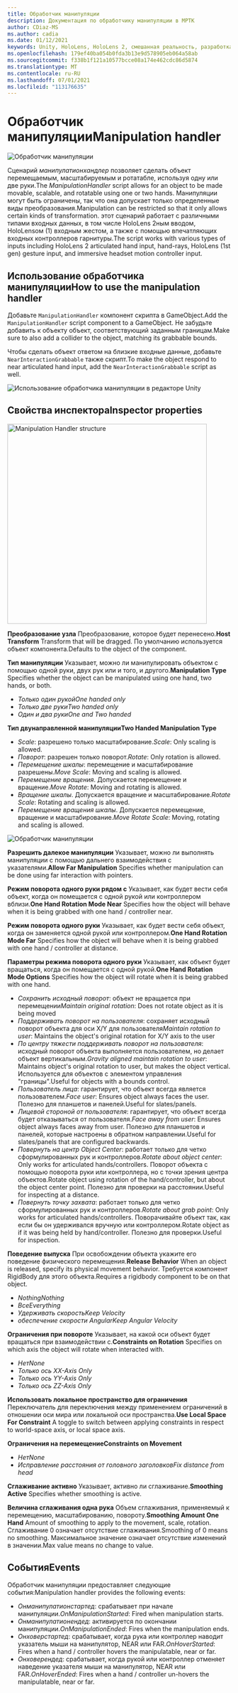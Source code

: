 ```yaml
---
title: Обработчик манипуляции
description: Документация по обработчику манипуляции в МРТК
author: CDiaz-MS
ms.author: cadia
ms.date: 01/12/2021
keywords: Unity, HoloLens, HoloLens 2, смешанная реальность, разработка, мртк, манипуляция
ms.openlocfilehash: 179ef40ba054b0fda3b13e9d578905eb064a58ab
ms.sourcegitcommit: f338b1f121a10577bcce08a174e462cdc86d5874
ms.translationtype: MT
ms.contentlocale: ru-RU
ms.lasthandoff: 07/01/2021
ms.locfileid: "113176635"
---
```

# <a name="manipulation-handler"></a><span data-ttu-id="c01ac-104">Обработчик манипуляции</span><span class="sxs-lookup"><span data-stu-id="c01ac-104">Manipulation handler</span></span>

![Обработчик манипуляции](../images/manipulation-handler/MRTK_Manipulation_Main.png)

<span data-ttu-id="c01ac-106">Сценарий *манипулатионхандлер* позволяет сделать объект перемещаемым, масштабируемым и ротатабле, используя одну или две руки.</span><span class="sxs-lookup"><span data-stu-id="c01ac-106">The *ManipulationHandler* script allows for an object to be made movable, scalable, and rotatable using one or two hands.</span></span> <span data-ttu-id="c01ac-107">Манипуляции могут быть ограничены, так что она допускает только определенные виды преобразования.</span><span class="sxs-lookup"><span data-stu-id="c01ac-107">Manipulation can be restricted so that it only allows certain kinds of transformation.</span></span> <span data-ttu-id="c01ac-108">этот сценарий работает с различными типами входных данных, в том числе HoloLens 2ным вводом, HoloLensом (1) входным жестом, а также с помощью впечатляющих входных контроллеров гарнитуры.</span><span class="sxs-lookup"><span data-stu-id="c01ac-108">The script works with various types of inputs including HoloLens 2 articulated hand input, hand-rays, HoloLens (1st gen) gesture input, and immersive headset motion controller input.</span></span>

## <a name="how-to-use-the-manipulation-handler"></a><span data-ttu-id="c01ac-109">Использование обработчика манипуляции</span><span class="sxs-lookup"><span data-stu-id="c01ac-109">How to use the manipulation handler</span></span>

<span data-ttu-id="c01ac-110">Добавьте `ManipulationHandler` компонент скрипта в GameObject.</span><span class="sxs-lookup"><span data-stu-id="c01ac-110">Add the `ManipulationHandler` script component to a GameObject.</span></span> <span data-ttu-id="c01ac-111">Не забудьте добавить к объекту объект, соответствующий заданным границам.</span><span class="sxs-lookup"><span data-stu-id="c01ac-111">Make sure to also add a collider to the object, matching its grabbable bounds.</span></span>

<span data-ttu-id="c01ac-112">Чтобы сделать объект ответом на близкие входные данные, добавьте `NearInteractionGrabbable` также скрипт.</span><span class="sxs-lookup"><span data-stu-id="c01ac-112">To make the object respond to near articulated hand input, add the `NearInteractionGrabbable` script as well.</span></span>

![Использование обработчика манипуляции в редакторе Unity](../images/manipulation-handler/MRTK_ManipulationHandler_Howto.png)

## <a name="inspector-properties"></a><span data-ttu-id="c01ac-114">Свойства инспектора</span><span class="sxs-lookup"><span data-stu-id="c01ac-114">Inspector properties</span></span>

<img src="../images/manipulation-handler/MRTK_ManipulationHandler_Structure.png" width="450" alt="Manipulation Handler structure">

<span data-ttu-id="c01ac-115">**Преобразование узла** Преобразование, которое будет перенесено.</span><span class="sxs-lookup"><span data-stu-id="c01ac-115">**Host Transform** Transform that will be dragged.</span></span> <span data-ttu-id="c01ac-116">По умолчанию используется объект компонента.</span><span class="sxs-lookup"><span data-stu-id="c01ac-116">Defaults to the object of the component.</span></span>

<span data-ttu-id="c01ac-117">**Тип манипуляции** Указывает, можно ли манипулировать объектом с помощью одной руки, двух рук или и того, и другого.</span><span class="sxs-lookup"><span data-stu-id="c01ac-117">**Manipulation Type** Specifies whether the object can be manipulated using one hand, two hands, or both.</span></span>

* <span data-ttu-id="c01ac-118">*Только один рукой*</span><span class="sxs-lookup"><span data-stu-id="c01ac-118">*One handed only*</span></span>
* <span data-ttu-id="c01ac-119">*Только две руки*</span><span class="sxs-lookup"><span data-stu-id="c01ac-119">*Two handed only*</span></span>
* <span data-ttu-id="c01ac-120">*Один и два руки*</span><span class="sxs-lookup"><span data-stu-id="c01ac-120">*One and Two handed*</span></span>

<span data-ttu-id="c01ac-121">**Тип двунаправленной манипуляции**</span><span class="sxs-lookup"><span data-stu-id="c01ac-121">**Two Handed Manipulation Type**</span></span>

* <span data-ttu-id="c01ac-122">*Scale*: разрешено только масштабирование.</span><span class="sxs-lookup"><span data-stu-id="c01ac-122">*Scale*: Only scaling is allowed.</span></span>
* <span data-ttu-id="c01ac-123">*Поворот*: разрешен только поворот.</span><span class="sxs-lookup"><span data-stu-id="c01ac-123">*Rotate*: Only rotation is allowed.</span></span>
* <span data-ttu-id="c01ac-124">*Перемещение шкалы*: перемещение и масштабирование разрешены.</span><span class="sxs-lookup"><span data-stu-id="c01ac-124">*Move Scale*: Moving and scaling is allowed.</span></span>
* <span data-ttu-id="c01ac-125">*Перемещение вращения*. Допускается перемещение и вращение.</span><span class="sxs-lookup"><span data-stu-id="c01ac-125">*Move Rotate*: Moving and rotating is allowed.</span></span>
* <span data-ttu-id="c01ac-126">*Вращение шкалы*. Допускается вращение и масштабирование.</span><span class="sxs-lookup"><span data-stu-id="c01ac-126">*Rotate Scale*: Rotating and scaling is allowed.</span></span>
* <span data-ttu-id="c01ac-127">*Перемещение вращения шкалы*. Допускается перемещение, вращение и масштабирование.</span><span class="sxs-lookup"><span data-stu-id="c01ac-127">*Move Rotate Scale*: Moving, rotating and scaling is allowed.</span></span>

![Обработчик манипуляции](../images/manipulation-handler/MRTK_ManipulationHandler_TwoHanded.jpg)

<span data-ttu-id="c01ac-129">**Разрешить далекое манипуляции** Указывает, можно ли выполнять манипуляции с помощью дальнего взаимодействия с указателями.</span><span class="sxs-lookup"><span data-stu-id="c01ac-129">**Allow Far Manipulation** Specifies whether manipulation can be done using far interaction with pointers.</span></span>

<span data-ttu-id="c01ac-130">**Режим поворота одного руки рядом с** Указывает, как будет вести себя объект, когда он помещается с одной рукой или контроллером вблизи.</span><span class="sxs-lookup"><span data-stu-id="c01ac-130">**One Hand Rotation Mode Near** Specifies how the object will behave when it is being grabbed with one hand / controller near.</span></span>

<span data-ttu-id="c01ac-131">**Режим поворота одного руки** Указывает, как будет вести себя объект, когда он заменяется одной рукой или контроллером.</span><span class="sxs-lookup"><span data-stu-id="c01ac-131">**One Hand Rotation Mode Far** Specifies how the object will behave when it is being grabbed with one hand / controller at distance.</span></span>

<span data-ttu-id="c01ac-132">**Параметры режима поворота одного руки** Указывает, как объект будет вращаться, когда он помещается с одной рукой.</span><span class="sxs-lookup"><span data-stu-id="c01ac-132">**One Hand Rotation Mode Options** Specifies how the object will rotate when it is being grabbed with one hand.</span></span>

* <span data-ttu-id="c01ac-133">*Сохранить исходный поворот*: объект не вращается при перемещении</span><span class="sxs-lookup"><span data-stu-id="c01ac-133">*Maintain original rotation*: Does not rotate object as it is being moved</span></span>
* <span data-ttu-id="c01ac-134">*Поддерживать поворот на пользователя*: сохраняет исходный поворот объекта для оси X/Y для пользователя</span><span class="sxs-lookup"><span data-stu-id="c01ac-134">*Maintain rotation to user*: Maintains the object's original rotation for X/Y axis to the user</span></span>
* <span data-ttu-id="c01ac-135">*По центру тяжести поддерживать поворот на пользователя*: исходный поворот объекта выполняется пользователем, но делает объект вертикальным.</span><span class="sxs-lookup"><span data-stu-id="c01ac-135">*Gravity aligned maintain rotation to user*: Maintains object's original rotation to user, but makes the object vertical.</span></span> <span data-ttu-id="c01ac-136">Используется для объектов с элементом управления "границы".</span><span class="sxs-lookup"><span data-stu-id="c01ac-136">Useful for objects with a bounds control.</span></span>
* <span data-ttu-id="c01ac-137">*Пользователь лица*: гарантирует, что объект всегда является пользователем.</span><span class="sxs-lookup"><span data-stu-id="c01ac-137">*Face user*: Ensures object always faces the user.</span></span> <span data-ttu-id="c01ac-138">Полезно для планшетов и панелей.</span><span class="sxs-lookup"><span data-stu-id="c01ac-138">Useful for slates/panels.</span></span>
* <span data-ttu-id="c01ac-139">*Лицевой стороной от пользователя*: гарантирует, что объект всегда будет отказываться от пользователя.</span><span class="sxs-lookup"><span data-stu-id="c01ac-139">*Face away from user*: Ensures object always faces away from user.</span></span> <span data-ttu-id="c01ac-140">Полезно для планшетов и панелей, которые настроены в обратном направлении.</span><span class="sxs-lookup"><span data-stu-id="c01ac-140">Useful for slates/panels that are configured backwards.</span></span>
* <span data-ttu-id="c01ac-141">*Повернуть на центр Object Center*: работает только для четко сформулированных рук и контроллеров.</span><span class="sxs-lookup"><span data-stu-id="c01ac-141">*Rotate about object center*:  Only works for articulated hands/controllers.</span></span> <span data-ttu-id="c01ac-142">Поворот объекта с помощью поворота руки или контроллера, но с точки зрения центра объектов.</span><span class="sxs-lookup"><span data-stu-id="c01ac-142">Rotate object using rotation of the hand/controller, but about the object center point.</span></span> <span data-ttu-id="c01ac-143">Полезно для проверки на расстоянии.</span><span class="sxs-lookup"><span data-stu-id="c01ac-143">Useful for inspecting at a distance.</span></span>
* <span data-ttu-id="c01ac-144">*Повернуть точку захвата*: работает только для четко сформулированных рук и контроллеров.</span><span class="sxs-lookup"><span data-stu-id="c01ac-144">*Rotate about grab point*:  Only works for articulated hands/controllers.</span></span> <span data-ttu-id="c01ac-145">Поворачивайте объект так, как если бы он удерживался вручную или контроллером.</span><span class="sxs-lookup"><span data-stu-id="c01ac-145">Rotate object as if it was being held by hand/controller.</span></span> <span data-ttu-id="c01ac-146">Полезно для проверки.</span><span class="sxs-lookup"><span data-stu-id="c01ac-146">Useful for inspection.</span></span>

<span data-ttu-id="c01ac-147">**Поведение выпуска** При освобождении объекта укажите его поведение физического перемещения.</span><span class="sxs-lookup"><span data-stu-id="c01ac-147">**Release Behavior** When an object is released, specify its physical movement behavior.</span></span> <span data-ttu-id="c01ac-148">Требуется компонент RigidBody для этого объекта.</span><span class="sxs-lookup"><span data-stu-id="c01ac-148">Requires a rigidbody component to be on that object.</span></span>

* <span data-ttu-id="c01ac-149">*Nothing*</span><span class="sxs-lookup"><span data-stu-id="c01ac-149">*Nothing*</span></span>
* <span data-ttu-id="c01ac-150">*Все*</span><span class="sxs-lookup"><span data-stu-id="c01ac-150">*Everything*</span></span>
* <span data-ttu-id="c01ac-151">*Удерживать скорость*</span><span class="sxs-lookup"><span data-stu-id="c01ac-151">*Keep Velocity*</span></span>
* <span data-ttu-id="c01ac-152">*обеспечение скорости Angular*</span><span class="sxs-lookup"><span data-stu-id="c01ac-152">*Keep Angular Velocity*</span></span>

<span data-ttu-id="c01ac-153">**Ограничения при повороте** Указывает, на какой оси объект будет вращаться при взаимодействии с.</span><span class="sxs-lookup"><span data-stu-id="c01ac-153">**Constraints on Rotation** Specifies on which axis the object will rotate when interacted with.</span></span>

* <span data-ttu-id="c01ac-154">*Нет*</span><span class="sxs-lookup"><span data-stu-id="c01ac-154">*None*</span></span>
* <span data-ttu-id="c01ac-155">*Только ось X*</span><span class="sxs-lookup"><span data-stu-id="c01ac-155">*X-Axis Only*</span></span>
* <span data-ttu-id="c01ac-156">*Только ось Y*</span><span class="sxs-lookup"><span data-stu-id="c01ac-156">*Y-Axis Only*</span></span>
* <span data-ttu-id="c01ac-157">*Только ось Z*</span><span class="sxs-lookup"><span data-stu-id="c01ac-157">*Z-Axis Only*</span></span>

<span data-ttu-id="c01ac-158">**Использовать локальное пространство для ограничения** Переключатель для переключения между применением ограничений в отношении оси мира или локальной оси пространства.</span><span class="sxs-lookup"><span data-stu-id="c01ac-158">**Use Local Space For Constraint** A toggle to switch between applying constraints in respect to world-space axis, or local space axis.</span></span>

<span data-ttu-id="c01ac-159">**Ограничения на перемещение**</span><span class="sxs-lookup"><span data-stu-id="c01ac-159">**Constraints on Movement**</span></span>

* <span data-ttu-id="c01ac-160">*Нет*</span><span class="sxs-lookup"><span data-stu-id="c01ac-160">*None*</span></span>
* <span data-ttu-id="c01ac-161">*Исправление расстояния от головного заголовков*</span><span class="sxs-lookup"><span data-stu-id="c01ac-161">*Fix distance from head*</span></span>

<span data-ttu-id="c01ac-162">**Сглаживание активно** Указывает, активно ли сглаживание.</span><span class="sxs-lookup"><span data-stu-id="c01ac-162">**Smoothing Active** Specifies whether smoothing is active.</span></span>

<span data-ttu-id="c01ac-163">**Величина сглаживания одна рука** Объем сглаживания, применяемый к перемещению, масштабированию, повороту.</span><span class="sxs-lookup"><span data-stu-id="c01ac-163">**Smoothing Amount One Hand** Amount of smoothing to apply to the movement, scale, rotation.</span></span> <span data-ttu-id="c01ac-164">Сглаживание 0 означает отсутствие сглаживания.</span><span class="sxs-lookup"><span data-stu-id="c01ac-164">Smoothing of 0 means no smoothing.</span></span> <span data-ttu-id="c01ac-165">Максимальное значение означает отсутствие изменений в значении.</span><span class="sxs-lookup"><span data-stu-id="c01ac-165">Max value means no change to value.</span></span>

## <a name="events"></a><span data-ttu-id="c01ac-166">События</span><span class="sxs-lookup"><span data-stu-id="c01ac-166">Events</span></span>

<span data-ttu-id="c01ac-167">Обработчик манипуляции предоставляет следующие события:</span><span class="sxs-lookup"><span data-stu-id="c01ac-167">Manipulation handler provides the following events:</span></span>

* <span data-ttu-id="c01ac-168">*Онманипулатионстартед*: срабатывает при начале манипуляции.</span><span class="sxs-lookup"><span data-stu-id="c01ac-168">*OnManipulationStarted*: Fired when manipulation starts.</span></span>
* <span data-ttu-id="c01ac-169">*Онманипулатионендед*: активируется по окончании манипуляции.</span><span class="sxs-lookup"><span data-stu-id="c01ac-169">*OnManipulationEnded*: Fires when the manipulation ends.</span></span>
* <span data-ttu-id="c01ac-170">*Онховерстартед*: срабатывает, когда рука или контроллер наводит указатель мыши на манипулятор, NEAR или FAR.</span><span class="sxs-lookup"><span data-stu-id="c01ac-170">*OnHoverStarted*: Fires when a hand / controller hovers the manipulatable, near or far.</span></span>
* <span data-ttu-id="c01ac-171">*Онховерендед*: срабатывает, когда рукой или контроллер отменяет наведение указателя мыши на манипулятор, NEAR или FAR.</span><span class="sxs-lookup"><span data-stu-id="c01ac-171">*OnHoverEnded*: Fires when a hand / controller un-hovers the manipulatable, near or far.</span></span>
